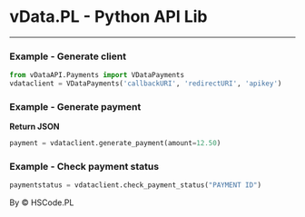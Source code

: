 # vData.PL - Python API Lib
<hr />

### Example - Generate client
```py
from vDataAPI.Payments import VDataPayments
vdataclient = VDataPayments('callbackURI', 'redirectURI', 'apikey')
```

### Example - Generate payment
**Return JSON**
```python
payment = vdataclient.generate_payment(amount=12.50)
```


### Example - Check payment status
```python
paymentstatus = vdataclient.check_payment_status("PAYMENT ID")
```


By &copy; HSCode.PL